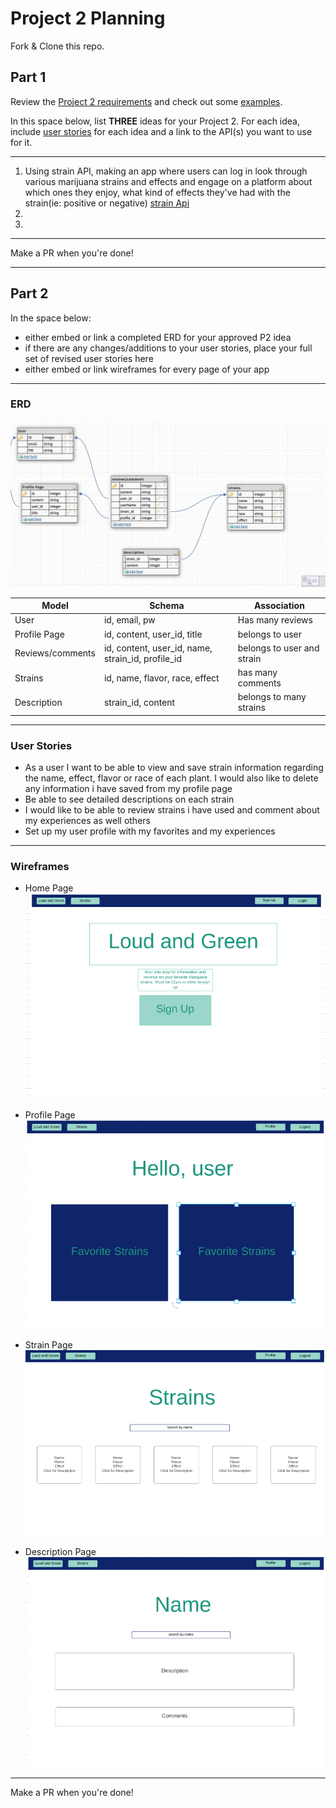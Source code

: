 # Project 2 Planning

Fork & Clone this repo.

## Part 1

Review the [Project 2 requirements](https://romebell.gitbook.io/sei-1019/projects/project-2) and check out some [examples](https://tmdarneille.gitbook.io/seirfx/11-projects/past-projects/project2).

In this space below, list **THREE** ideas for your Project 2. For each idea, include [user stories](https://revelry.co/user-stories-that-dont-suck/) for each idea and a link to the API(s) you want to use for it.

--------------------------------------------------------
1. Using strain API, making an app where users can log in look through various marijuana strains and effects and engage on a platform about which ones they enjoy, what kind of effects they've had with the strain(ie: positive or negative)
[strain Api](`https://strainapi.evanbusse.com`)
2. 
3.
---------------------------------------------------------

Make a PR when you're done!

---

## Part 2

In the space below:
* either embed or link a completed ERD for your approved P2 idea
* if there are any changes/additions to your user stories, place your full set of revised user stories here
* either embed or link wireframes for every page of your app

----------------------------------------------------------
### ERD
![Image of ERD Strain](img/ERD.png)

| Model | Schema | Association |
| ----- | ------ | ----------- |
| User  | id, email, pw |  Has many reviews |
| Profile Page | id, content, user_id, title | belongs to user |
| Reviews/comments | id, content, user_id, name, strain_id, profile_id | belongs to user and strain |
| Strains | id, name, flavor, race, effect | has many comments |
| Description | strain_id, content | belongs to many strains | 



----------------------------------------------------------
### User Stories
- As a user I want to be able to view and save strain information regarding the name, effect, flavor or race of each plant. I would also like to delete any information i have saved from my profile page
- Be able to see detailed descriptions on each strain
- I would like to be able to review strains i have used and comment about my experiences as well others
- Set up my user profile with my favorites and my experiences


----------------------------------------------------------
### Wireframes
- Home Page
![Image of Home Page](img/strainHomePage.png)

- Profile Page
![Image of Profile Page](img/profilePage.png)

- Strain Page
![Image of Strain Page](img/strainPage.png)

- Description Page
![Image of description Page](img/descriptionPage.png)
----------------------------------------------------------

Make a PR when you're done!
